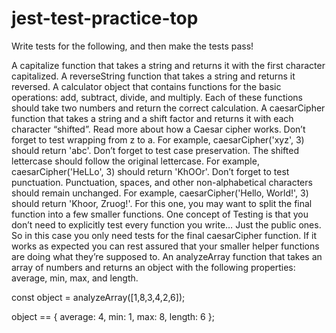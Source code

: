 # jest-test-practice-top

Write tests for the following, and then make the tests pass!

A capitalize function that takes a string and returns it with the first character capitalized.
A reverseString function that takes a string and returns it reversed.
A calculator object that contains functions for the basic operations: add, subtract, divide, and multiply. Each of these functions should take two numbers and return the correct calculation.
A caesarCipher function that takes a string and a shift factor and returns it with each character “shifted”. Read more about how a Caesar cipher works.
Don’t forget to test wrapping from z to a. For example, caesarCipher('xyz', 3) should return 'abc'.
Don’t forget to test case preservation. The shifted lettercase should follow the original lettercase. For example, caesarCipher('HeLLo', 3) should return 'KhOOr'.
Don’t forget to test punctuation. Punctuation, spaces, and other non-alphabetical characters should remain unchanged. For example, caesarCipher('Hello, World!', 3) should return 'Khoor, Zruog!'.
For this one, you may want to split the final function into a few smaller functions. One concept of Testing is that you don’t need to explicitly test every function you write… Just the public ones. So in this case you only need tests for the final caesarCipher function. If it works as expected you can rest assured that your smaller helper functions are doing what they’re supposed to.
An analyzeArray function that takes an array of numbers and returns an object with the following properties: average, min, max, and length.

const object = analyzeArray([1,8,3,4,2,6]);

object == {
   average: 4,
   min: 1,
   max: 8,
   length: 6
};